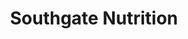 ---
title: "Southgate Nutrition"
url: /southgate/southgate-nutrition/
shop: nutrition supplements
---